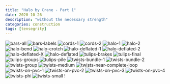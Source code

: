 ```yaml
---
title: "Halo by Crane - Part 1"
date: 2020-10-26
description: "without the necessary strength"
categories: construction
tags: [tensegrity]
---
```



![bars-all][bars-all]
![bars-labels][bars-labels]
![cords-1][cords-1]
![cords-2][cords-2]
![halo-1][halo-1]
![halo-2][halo-2]
![halo-bend][halo-bend]
![halo-crotch][halo-crotch]
![halo-deflated-1][halo-deflated-1]
![halo-deflated-2][halo-deflated-2]
![halo-deflated-X][halo-deflated-X]
![halo-deflated][halo-deflated]
![tulips-brakes][tulips-brakes]
![tulips-final][tulips-final]
![tulips-groups][tulips-groups]
![tulips-pile][tulips-pile]
![twists-bundle-1][twists-bundle-1]
![twists-bundle-2][twists-bundle-2]
![twists-group][twists-group]
![twists-medium][twists-medium]
![twists-near-complete-loop][twists-near-complete-loop]
![twists-on-pvc-1][twists-on-pvc-1]
![twists-on-pvc-2][twists-on-pvc-2]
![twists-on-pvc-3][twists-on-pvc-3]
![twists-on-pvc-4][twists-on-pvc-4]
![twists-phi][twists-phi]
![twists-small][twists-small]
!

[bars-all]: https://pretenst.com/images/2020-10/bars-all.jpg
[bars-labels]: https://pretenst.com/images/2020-10/bars-labels.jpg
[cords-1]: https://pretenst.com/images/2020-10/cords-1.jpg
[cords-2]: https://pretenst.com/images/2020-10/cords-2.jpg
[halo-1]: https://pretenst.com/images/2020-10/halo-1.jpg
[halo-2]: https://pretenst.com/images/2020-10/halo-2.jpg
[halo-bend]: https://pretenst.com/images/2020-10/halo-bend.jpg
[halo-crotch]: https://pretenst.com/images/2020-10/halo-crotch.jpg
[halo-deflated-1]: https://pretenst.com/images/2020-10/halo-deflated-1.jpg
[halo-deflated-2]: https://pretenst.com/images/2020-10/halo-deflated-2.jpg
[halo-deflated-X]: https://pretenst.com/images/2020-10/halo-deflated-X.jpg
[halo-deflated]: https://pretenst.com/images/2020-10/halo-deflated.jpg
[tulips-brakes]: https://pretenst.com/images/2020-10/tulips-brakes.jpg
[tulips-final]: https://pretenst.com/images/2020-10/tulips-final.jpg
[tulips-groups]: https://pretenst.com/images/2020-10/tulips-groups.jpg
[tulips-pile]: https://pretenst.com/images/2020-10/tulips-pile.jpg
[twists-bundle-1]: https://pretenst.com/images/2020-10/twists-bundle-1.jpg
[twists-bundle-2]: https://pretenst.com/images/2020-10/twists-bundle-2.jpg
[twists-group]: https://pretenst.com/images/2020-10/twists-group.jpg
[twists-medium]: https://pretenst.com/images/2020-10/twists-medium.jpg
[twists-near-complete-loop]: https://pretenst.com/images/2020-10/twists-near-complete-loop.jpg
[twists-on-pvc-1]: https://pretenst.com/images/2020-10/twists-on-pvc-1.jpg
[twists-on-pvc-2]: https://pretenst.com/images/2020-10/twists-on-pvc-2.jpg
[twists-on-pvc-3]: https://pretenst.com/images/2020-10/twists-on-pvc-3.jpg
[twists-on-pvc-4]: https://pretenst.com/images/2020-10/twists-on-pvc-4.jpg
[twists-phi]: https://pretenst.com/images/2020-10/twists-phi.jpg
[twists-small]: https://pretenst.com/images/2020-10/twists-small.jpg

